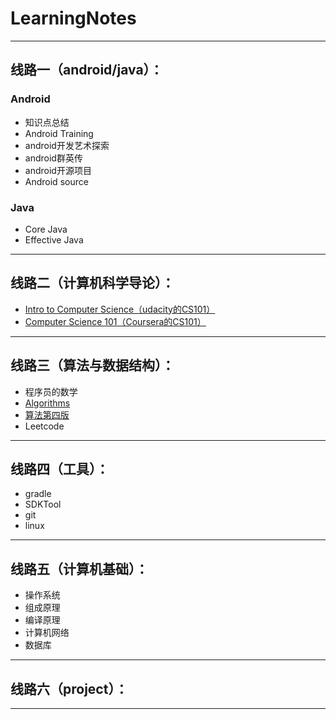 ﻿# LearningNotes

---
## 线路一（android/java）：

### Android
 - 知识点总结
 - Android Training
 - android开发艺术探索
 - android群英传
 - android开源项目
 - Android source
 
### Java
 - Core Java
 - Effective Java

---
## 线路二（计算机科学导论）：

 - [Intro to Computer Science（udacity的CS101）](https://cn.udacity.com/course/intro-to-computer-science--cs101/) 
 - [Computer Science 101（Coursera的CS101）](https://www.coursera.org/course/cs101)  

---
## 线路三（算法与数据结构）：
 - 程序员的数学
 - [Algorithms](https://www.khanacademy.org/computing/computer-science/algorithms)
 - [算法第四版](https://book.douban.com/subject/19952400/)
 - Leetcode

---
## 线路四（工具）：
 - gradle
 - SDKTool
 - git
 - linux

---
## 线路五（计算机基础）：

 - 操作系统
 - 组成原理
 - 编译原理
 - 计算机网络
 - 数据库

---
## 线路六（project）：
---

